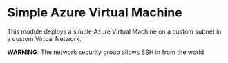 # Simple Azure Virtual Machine
This module deploys a simple Azure Virtual Machine on a custom subnet in a custom
Virtual Network.

**WARNING:** The network security group allows SSH in from the world
